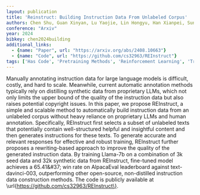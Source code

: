 ```yaml
---
layout: publication
title: 'Reinstruct: Building Instruction Data From Unlabeled Corpus'
authors: Chen Shu, Guan Xinyan, Lu Yaojie, Lin Hongyu, Han Xianpei, Sun Le
conference: "Arxiv"
year: 2024
bibkey: chen2024building
additional_links:
  - {name: "Paper", url: "https://arxiv.org/abs/2408.10663"}
  - {name: "Code", url: "https://github.com/cs32963/REInstruct"}
tags: ['Has Code', 'Pretraining Methods', 'Reinforcement Learning', 'Training Techniques']
---
```

Manually annotating instruction data for large language models is difficult, costly, and hard to scale. Meanwhile, current automatic annotation methods typically rely on distilling synthetic data from proprietary LLMs, which not only limits the upper bound of the quality of the instruction data but also raises potential copyright issues. In this paper, we propose REInstruct, a simple and scalable method to automatically build instruction data from an unlabeled corpus without heavy reliance on proprietary LLMs and human annotation. Specifically, REInstruct first selects a subset of unlabeled texts that potentially contain well-structured helpful and insightful content and then generates instructions for these texts. To generate accurate and relevant responses for effective and robust training, REInstruct further proposes a rewriting-based approach to improve the quality of the generated instruction data. By training Llama-7b on a combination of 3k seed data and 32k synthetic data from REInstruct, fine-tuned model achieves a 65.41\&#37; win rate on AlpacaEval leaderboard against text-davinci-003, outperforming other open-source, non-distilled instruction data construction methods. The code is publicly available at \url\{https://github.com/cs32963/REInstruct\}.
